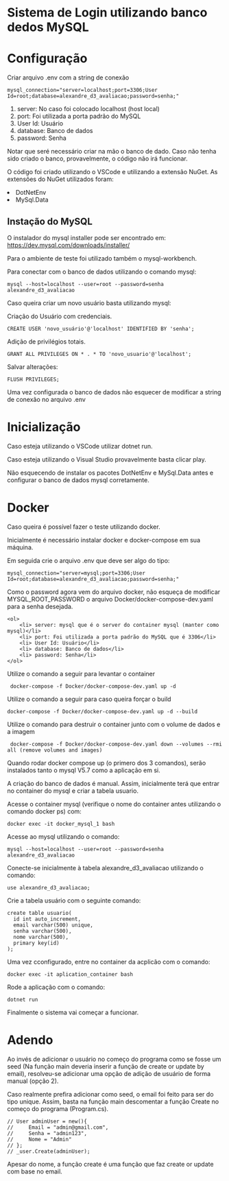 # Sistema de Login utilizando banco dedos MySQL

# Configuração
Criar arquivo .env com a string de conexão
```
mysql_connection="server=localhost;port=3306;User Id=root;database=alexandre_d3_avaliacao;password=senha;"
```
<ol>
    <li> server: No caso foi colocado localhost (host local)</li>
    <li> port: Foi utilizada a porta padrão do MySQL</li>
    <li> User Id: Usuário</li>
    <li> database: Banco de dados</li>
    <li> password: Senha</li>
</ol>
Notar que seré necessário criar na mão o banco de dado. Caso não tenha sido criado o banco, provavelmente, o código não irá funcionar.

O código foi criado utilizando o VSCode e utilizando a extensão NuGet.
As extensões do NuGet utilizados foram:
<div>
    <li> DotNetEnv</li>
    <li> MySql.Data</li>
</div>

## Instação do MySQL
O instalador do mysql installer pode ser encontrado em:
https://dev.mysql.com/downloads/installer/

Para o ambiente de teste foi utilizado também o mysql-workbench.

Para conectar com o banco de dados utilizando o comando mysql:
```
mysql --host=localhost --user=root --password=senha alexandre_d3_avaliacao
```

Caso queira criar um novo usuário basta utilizando mysql:

Criação do Usuário com credenciais.

```
CREATE USER 'novo_usuário'@'localhost' IDENTIFIED BY 'senha';
```

Adição de privilégios totais.

```
GRANT ALL PRIVILEGES ON * . * TO 'novo_usuario'@'localhost';
```

Salvar alterações:
```
FLUSH PRIVILEGES;
```

Uma vez configurada o banco de dados não esquecer de modificar a string de conexão no arquivo .env



# Inicialização
Caso esteja utilizando o VSCode utilizar dotnet run.

Caso esteja utilizando o Visual Studio provavelmente basta clicar play.

Não esquecendo de instalar os pacotes DotNetEnv e MySql.Data antes e configurar o banco de dados mysql corretamente.

# Docker

Caso queira é possível fazer o teste utilizando docker.

Inicialmente é necessário instalar docker e docker-compose em sua máquina.

Em seguida crie o arquivo .env que deve ser algo do tipo:
```
mysql_connection="server=mysql;port=3306;User Id=root;database=alexandre_d3_avaliacao;password=senha;"
```
Como o password agora vem do arquivo docker, não esqueça de modificar MYSQL_ROOT_PASSWORD o arquivo Docker/docker-compose-dev.yaml para a senha desejada.

```
<ol>
    <li> server: mysql que é o server do container mysql (manter como mysql)</li>
    <li> port: Foi utilizada a porta padrão do MySQL que é 3306</li>
    <li> User Id: Usuário</li>
    <li> database: Banco de dados</li>
    <li> password: Senha</li>
</ol>
```

Utilize o comando a seguir para levantar o container
```
 docker-compose -f Docker/docker-compose-dev.yaml up -d 
```

Utilize o comando a seguir para caso queira forçar o build
```
docker-compose -f Docker/docker-compose-dev.yaml up -d --build
```

Utilize o comando para destruir o container junto com o volume de dados e a imagem
```
 docker-compose -f Docker/docker-compose-dev.yaml down --volumes --rmi all (remove volumes and images)
```

Quando rodar docker compose up (o primero dos 3 comandos), serão instalados tanto o mysql V5.7 como a aplicação em si.

A criação do banco de dados é manual. Assim, inicialmente terá que entrar no container do mysql e criar a tabela usuario.

Acesse o container mysql (verifique o nome do container antes utilizando o comando docker ps) com:
```
docker exec -it docker_mysql_1 bash
```

Acesse ao mysql utilizando o comando:
```
mysql --host=localhost --user=root --password=senha alexandre_d3_avaliacao
```

Conecte-se inicialmente à tabela alexandre_d3_avaliacao utilizando o comando:
```
use alexandre_d3_avaliacao;
```

Crie a tabela usuário com o seguinte comando:
```
create table usuario(
  id int auto_increment,
  email varchar(500) unique,
  senha varchar(500),
  nome varchar(500),
  primary key(id)
);
```

Uma vez cconfigurado, entre no container da acplicão com o comando: 
```
docker exec -it aplication_container bash
```
Rode a aplicação com o comando:
```
dotnet run
```

Finalmente o sistema vai começar a funcionar.

# Adendo

Ao invés de adicionar o usuário no começo do programa como se fosse um seed (Na função main deveria inserir a função de create or update by email), resolveu-se adicionar uma opção de adição de usuário de forma manual (opção 2).

Caso realmente prefira adicionar como seed, o email foi feito para ser do tipo unique.
Assim, basta na função main descomentar a função Create no começo do programa (Program.cs).

```
// User adminUser = new(){
//     Email = "admin@gmail.com",
//     Senha = "admin123",
//     Nome = "Admin"
// };
// _user.Create(adminUser);
```
Apesar do nome, a função create é uma função que faz create or update com base no email.

